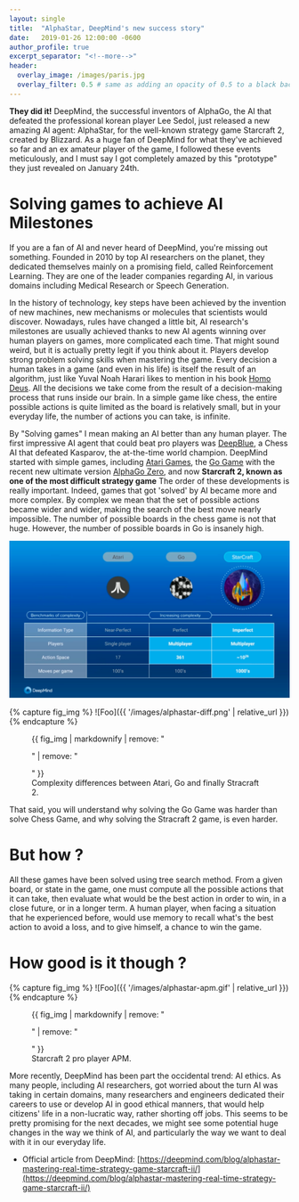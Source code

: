 ```yaml
---
layout: single
title:  "AlphaStar, DeepMind's new success story"
date:   2019-01-26 12:00:00 -0600
author_profile: true
excerpt_separator: "<!--more-->"
header:
  overlay_image: /images/paris.jpg
  overlay_filter: 0.5 # same as adding an opacity of 0.5 to a black background
---
```


**They did it!** DeepMind, the successful inventors of AlphaGo, the AI that defeated the professional korean player Lee Sedol, just released a new amazing AI agent: AlphaStar, for the well-known strategy game Starcraft 2, created by Blizzard.
As a huge fan of DeepMind for what they've achieved so far and an ex amateur player of the game, I followed these events meticulously, and I must say I got completely amazed by this "prototype" they just revealed on January 24th.

<!--more-->

# Solving games to achieve AI Milestones

If you are a fan of AI and never heard of DeepMind, you're missing out something. Founded in 2010 by top AI researchers on the planet, they dedicated themselves mainly on a promising field, called Reinforcement Learning. They are one of the leader companies regarding AI, in various domains including Medical Research or Speech Generation.

In the history of technology, key steps have been achieved by the invention of new machines, new mechanisms or molecules that scientists would discover. Nowadays, rules have changed a little bit, AI research's milestones are usually achieved thanks to new AI agents winning over human players on games, more complicated each time. That might sound weird, but it is actually pretty legit if you think about it.
Players develop strong problem solving skills when mastering the game. Every decision a human takes in a game (and even in his life) is itself the result of an algorithm, just like Yuval Noah Harari likes to mention in his book [Homo Deus](https://www.ynharari.com/book/homo-deus/). All the decisions we take come from the result of a decision-making process that runs inside our brain. In a simple game like chess, the entire possible actions is quite limited as the board is relatively small, but in your everyday life, the number of actions you can take, is infinite.

By "Solving games" I mean making an AI better than any human player. The first impressive AI agent that could beat pro players was [DeepBlue](https://en.wikipedia.org/wiki/Deep_Blue_(chess_computer)), a Chess AI that defeated Kasparov, the at-the-time world champion. DeepMind started with simple games, including [Atari Games](https://deepmind.com/research/publications/playing-atari-deep-reinforcement-learning/), the [Go Game](https://deepmind.com/research/alphago/) with the recent new ultimate version [AlphaGo Zero](https://deepmind.com/blog/alphago-zero-learning-scratch/), and now **Starcraft 2, known as one of the most difficult strategy game**
The order of these developments is really important. Indeed, games that got 'solved' by AI became more and more complex. By complex we mean that the set of possible actions became wider and wider, making the search of the best move nearly impossible.
The number of possible boards in the chess game is not that huge. However, the number of possible boards in Go is insanely high.

<img src="/images/alphastar-diff.png" alt="Starcraft 2 pro player APM" class="inline"/>

{% capture fig_img %}
![Foo]({{ '/images/alphastar-diff.png' | relative_url }})
{% endcapture %}

<figure>
  {{ fig_img | markdownify | remove: "<p>" | remove: "</p>" }}
  <figcaption>Complexity differences between Atari, Go and finally Stracraft 2.</figcaption>
</figure>

That said, you will understand why solving the Go Game was harder than solve Chess Game, and why solving the Stracraft 2 game, is even harder.

# But how ?

All these games have been solved using tree search method.
From a given board, or state in the game, one must compute all the possible actions that it can take, then evaluate what would be the best action in order to win, in a close future, or in a longer term. A human player, when facing a situation that he experienced before, would use memory to recall what's the best action to avoid a loss, and to give himself, a chance to win the game.

# How good is it though ?

{% capture fig_img %}
![Foo]({{ '/images/alphastar-apm.gif' | relative_url }})
{% endcapture %}

<figure>
  {{ fig_img | markdownify | remove: "<p>" | remove: "</p>" }}
  <figcaption>Starcraft 2 pro player APM.</figcaption>
</figure>



More recently, DeepMind has been part the occidental trend: AI ethics. As many people, including AI researchers, got worried about the turn AI was taking in certain domains, many researchers and engineers dedicated their careers to use or develop AI in good ethical manners, that would help citizens' life in a non-lucratic way, rather shorting off jobs. This seems to be pretty promising for the next decades, we might see some potential huge changes in the way we think of AI, and particularly the way we want to deal with it in our everyday life.


- Official article from DeepMind: [https://deepmind.com/blog/alphastar-mastering-real-time-strategy-game-starcraft-ii/](https://deepmind.com/blog/alphastar-mastering-real-time-strategy-game-starcraft-ii/)
